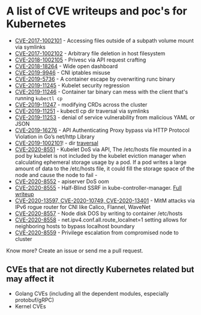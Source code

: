 # A list of CVE writeups and poc's for Kubernetes

* [CVE-2017-1002101](https://kubernetes.io/blog/2018/04/04/fixing-subpath-volume-vulnerability/) - Accessing files outside of a subpath volume mount via symlinks
* [CVE-2017-1002102](https://github.com/kubernetes/kubernetes/issues/60814) - Arbitrary file deletion in host filesystem
* [CVE-2018-1002105](https://discuss.kubernetes.io/t/kubernetes-security-announcement-v1-10-11-v1-11-5-v1-12-3-released-to-address-cve-2018-1002105/3700) - Privesc via API request crafting
* [CVE-2018-18264](https://discuss.kubernetes.io/t/security-release-of-dashboard-v1-10-1-cve-2018-18264/4069) - Wide open dashboard
* [CVE-2019-9946](https://discuss.kubernetes.io/t/announce-security-release-of-kubernetes-affecting-certain-network-configurations-with-cni-releases-1-11-9-1-12-7-1-13-5-and-1-14-0-cve-2019-9946/5713) - CNI iptables misuse
* [CVE-2019-5736](https://aws.amazon.com/blogs/compute/anatomy-of-cve-2019-5736-a-runc-container-escape/) - A container escape by overwriting runc binary
* [CVE-2019-11245](https://discuss.kubernetes.io/t/security-regression-in-kubernetes-kubelet-v1-13-6-and-v1-14-2-only-cve-2019-11245/6584) - Kubelet security regression
* [CVE-2019-11246](https://cve.mitre.org/cgi-bin/cvename.cgi?name=CVE-2019-11246) - Container tar binary can mess with the client that's running `kubectl cp`
* [CVE-2019-11247](https://www.stackrox.com/post/2019/08/how-to-remediate-kubernetes-security-vulnerability-cve-2019-11247/) - modifying CRDs across the cluster
* [CVE-2019-11251](https://discuss.kubernetes.io/t/announce-security-release-of-kubectl-versions-v1-16-0-1-15-4-1-14-7-and-1-13-11-cve-2019-11251/7993) - kubectl cp dir traversal via symlinks
* [CVE-2019-11253](https://discuss.kubernetes.io/t/announce-cve-2019-11253-denial-of-service-vulnerability-from-malicious-yaml-or-json-payloads/8349) - denial of service vulnerability from malicious YAML or JSON
* [CVE-2019-16276](https://groups.google.com/forum/?utm_medium=email&utm_source=footer#!topic/kubernetes-security-announce/PtsUCqFi4h4) - API Authenticating Proxy bypass via HTTP Protocol Violation in Go’s net/http Library
* [CVE-2019-1002101](https://discuss.kubernetes.io/t/announce-security-release-of-kubernetes-kubectl-potential-directory-traversal-releases-1-11-9-1-12-7-1-13-5-and-1-14-0-cve-2019-1002101/5712)! - dir [traversal](https://www.twistlock.com/labs-blog/disclosing-directory-traversal-vulnerability-kubernetes-copy-cve-2019-1002101/)
* [CVE-2020-8551](https://github.com/kubernetes/kubernetes/issues/89377) - Kubelet DoS via API, The /etc/hosts file mounted in a pod by kubelet is not included by the kubelet eviction manager when calculating ephemeral storage usage by a pod. If a pod writes a large amount of data to the /etc/hosts file, it could fill the storage space of the node and cause the node to fail -
* [CVE-2020-8552](https://github.com/kubernetes/kubernetes/issues/89378) - apiserver DoS oom
* [CVE-2020-8555](https://github.com/kubernetes/kubernetes/issues/91542) - Half-Blind SSRF in kube-controller-manager. [Full writeup](https://medium.com/@BreizhZeroDayHunters/when-its-not-only-about-a-kubernetes-cve-8f6b448eafa8)
* [CVE-2020-13597, CVE-2020-10749, CVE-2020-13401](https://github.com/kubernetes/kubernetes/issues/91507) - MitM attacks via IPv6 rogue router for CNI like Calico, Flannel, WaveNet
* [CVE-2020-8557](https://issues.k8s.io/93032) - Node disk DOS by writing to container /etc/hosts
* [CVE-2020-8558](https://issues.k8s.io/90259) - net.ipv4.conf.all.route_localnet=1 setting allows for neighboring hosts to bypass localhost boundary
* [CVE-2020-8559](https://issues.k8s.io/92914) - Privilege escalation from compromised node to cluster

Know more? Create an issue or send me a pull request.

## CVEs that are not directly Kubernetes related but may affect it

* Golang CVEs (including all the dependent modules, especially protobuf/gRPC)
* Kernel CVEs

